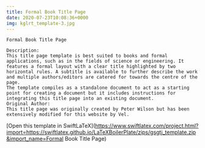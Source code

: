 ```yaml
---
title: Formal Book Title Page
date: 2020-07-23T10:08:36+0000
img: kglrt_template-3.jpg
---
```

```
Formal Book Title Page

Description:
This title page template is best suited to books and formal applications, such as in the fields of science or engineering. It features a formal layout with a clear title highlighted by two horizontal rules. A subtitle is available to further describe the work and multiple authors/editors are catered for towards the centre of the page.
The template compiles as a standalone document to act as a starting point for creating a document but it includes instructions for integrating this title page into an existing document.
Original Author:
This title page was originally created by Peter Wilson but has been extensively modified for this website by Vel.
```
[Open this template in SwiftLaTeX](https://www.swiftlatex.com/project.html?import=https://swiftlatex.github.io/LaTeXBoilerPlate/zips/gsgtj_template.zip&import_name=Formal Book Title Page)
